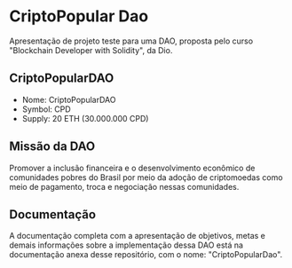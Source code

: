 
# CriptoPopular Dao

Apresentação de projeto teste para uma DAO, proposta pelo curso "Blockchain Developer with Solidity", da Dio.




## CriptoPopularDAO

- Nome: CriptoPopularDAO
- Symbol: CPD
- Supply: 20 ETH (30.000.000 CPD)




## Missão da DAO

 Promover a inclusão financeira e o desenvolvimento econômico de comunidades pobres do Brasil por meio da adoção de criptomoedas como meio de pagamento, troca e negociação nessas comunidades.


## Documentação

A documentação completa com a apresentação de objetivos, metas e demais informações sobre a implementação dessa DAO está na documentação anexa desse repositório, com o nome: "CriptoPopularDao".

